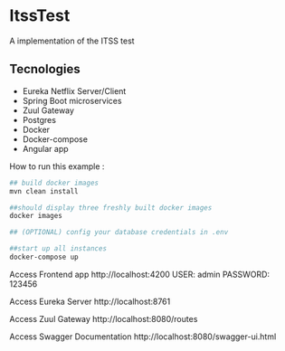 # ItssTest
A implementation of the ITSS test


## Tecnologies
- Eureka Netflix Server/Client
- Spring Boot microservices
- Zuul Gateway
- Postgres
- Docker
- Docker-compose
- Angular app

How to run this example :

```sh
## build docker images
mvn clean install

##should display three freshly built docker images
docker images

## (OPTIONAL) config your database credentials in .env

##start up all instances
docker-compose up
```

Access Frontend app
http://localhost:4200
USER: admin
PASSWORD: 123456

Access Eureka Server
http://localhost:8761

Access Zuul Gateway
http://localhost:8080/routes

Access Swagger Documentation
http://localhost:8080/swagger-ui.html

